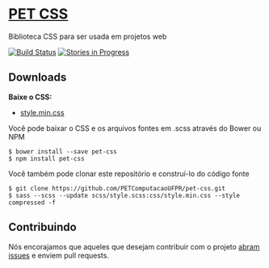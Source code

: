 # [PET CSS](http://petcomputacaoufpr.github.io/pet-css/)
Biblioteca CSS para ser usada em projetos web

[![Build Status](https://travis-ci.org/PETComputacaoUFPR/pet-css.svg?branch=master)](https://travis-ci.org/PETComputacaoUFPR/pet-css)
[![Stories in Progress](https://badge.waffle.io/petcomputacaoufpr/pet-css.svg?label=in%20progress&title=Em%20Progresso)](http://waffle.io/petcomputacaoufpr/pet-css)

## Downloads

**Baixe o CSS:**
* [style.min.css](https://raw.githubusercontent.com/PETComputacaoUFPR/pet-css/master/css/style.min.css)

Você pode baixar o CSS e os arquivos fontes em .scss através do Bower ou NPM

```shell
$ bower install --save pet-css
$ npm install pet-css
```

Você também pode clonar este repositório e construí-lo do código fonte

```shell
$ git clone https://github.com/PETComputacaoUFPR/pet-css.git
$ sass --scss --update scss/style.scss:css/style.min.css --style compressed -f
```

## Contribuindo
Nós encorajamos que aqueles que desejam contribuir com o projeto [abram issues](https://github.com/PETComputacaoUFPR/pet-css/issues) e enviem pull requests.